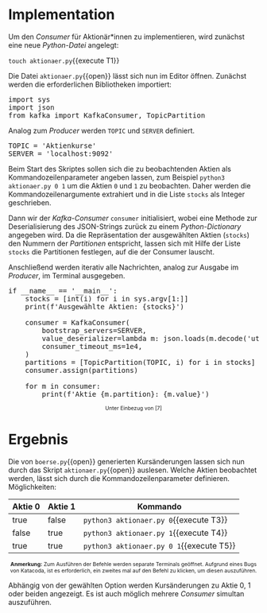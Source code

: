 # Implementation

Um den _Consumer_ für Aktionär\*innen zu implementieren, wird zunächst eine neue _Python-Datei_ angelegt:

`touch aktionaer.py`{{execute T1}}

Die Datei `aktionaer.py`{{open}} lässt sich nun im Editor öffnen. Zunächst werden die erforderlichen Bibliotheken importiert:

<pre class="file" data-filename="aktionaer.py" data-target="replace">
import sys
import json
from kafka import KafkaConsumer, TopicPartition
</pre>

Analog zum _Producer_ werden `TOPIC` und `SERVER` definiert.

<pre class="file" data-filename="aktionaer.py" data-target="append">
TOPIC = 'Aktienkurse'
SERVER = 'localhost:9092'
</pre>

Beim Start des Skriptes sollen sich die zu beobachtenden Aktien als Kommandozeilenparameter angeben lassen, zum Beispiel `python3 aktionaer.py 0 1` um die Aktien `0` und `1` zu beobachten. Daher werden die Kommandozeilenargumente extrahiert und in die Liste `stocks` als Integer geschrieben.

Dann wir der _Kafka-Consumer_ `consumer` initialisiert, wobei eine Methode zur Deserialisierung des JSON-Strings zurück zu einem _Python-Dictionary_ angegeben wird. Da die Repräsentation der ausgewählten Aktien (`stocks`) den Nummern der _Partitionen_ entspricht, lassen sich mit Hilfe der Liste `stocks` die Partitionen festlegen, auf die der Consumer lauscht.

Anschließend werden iterativ alle Nachrichten, analog zur Ausgabe im _Producer_, im Terminal ausgegeben.

<pre class="file" data-filename="aktionaer.py" data-target="append">
if __name__ == '__main__':
    stocks = [int(i) for i in sys.argv[1:]]
    print(f'Ausgewählte Aktien: {stocks}')

    consumer = KafkaConsumer(
        bootstrap_servers=SERVER,
        value_deserializer=lambda m: json.loads(m.decode('utf-8')),
        consumer_timeout_ms=1e4,
    )
    partitions = [TopicPartition(TOPIC, i) for i in stocks]
    consumer.assign(partitions)

    for m in consumer:
        print(f'Aktie {m.partition}: {m.value}')
</pre>

<center style="font-size: 75%;">Unter Einbezug von [7]</center>

# Ergebnis

Die von `boerse.py`{{open}} generierten Kursänderungen lassen sich nun durch das Skript `aktionaer.py`{{open}} auslesen. Welche Aktien beobachtet werden, lässt sich durch die Kommandozeilenparameter definieren. Möglichkeiten:

| Aktie 0 | Aktie 1 | Kommando                                 |
| ------- | ------- | ---------------------------------------- |
| true    | false   | `python3 aktionaer.py 0`{{execute T3}}   |
| false   | true    | `python3 aktionaer.py 1`{{execute T4}}   |
| true    | true    | `python3 aktionaer.py 0 1`{{execute T5}} |

<center style="font-size: 75%;"><b>Anmerkung:</b> Zum Ausführen der Befehle werden separate Terminals geöffnet. Aufgrund eines Bugs von Katacoda, ist es erforderlich, ein zweites mal auf den Befehl zu klicken, um diesen auszuführen.</center>

Abhängig von der gewählten Option werden Kursänderungen zu Aktie 0, 1 oder beiden angezeigt. Es ist auch möglich mehrere _Consumer_ simultan auszuführen.
